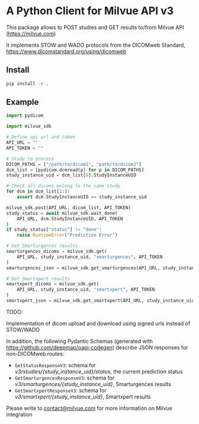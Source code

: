 # A Python Client for Milvue API v3

This package allows to POST studies and GET results to/from Milvue API (https://milvue.com)

It implements STOW and WADO protocols from the DICOMweb Standard, https://www.dicomstandard.org/using/dicomweb

## Install 

```bash
pip install -e .
```

## Example

```python
import pydicom

import milvue_sdk

# Define api url and token
API_URL = ""
API_TOKEN = ""

# Study to process
DICOM_PATHS = ["/path/to/dicom1", "path/to/dicom2"]
dcm_list = [pydicom.dcmread(p) for p in DICOM_PATHS]
study_instance_uid = dcm_list[0].StudyInstanceUID

# Check all dicoms belong to the same study
for dcm in dcm_list[1:]:
    assert dcm.StudyInstanceUID == study_instance_uid

milvue_sdk.post(API_URL, dicom_list, API_TOKEN)
study_status = await milvue_sdk.wait_done(
    API_URL, dcm.StudyInstanceUID, API_TOKEN
)
if study_status["status"] != "done":
    raise RuntimeError("Prediction Error")

# Get Smarturgences results
smarturgences_dicoms = milvue_sdk.get(
    API_URL, study_instance_uid, "smarturgences", API_TOKEN
)
smarturgences_json = milvue_sdk.get_smarturgences(API_URL, study_instance_uid, API_TOKEN)

# Get Smartxpert results
smartxpert_dicoms = milvue_sdk.get(
    API_URL, study_instance_uid, "smartxpert", API_TOKEN
)
smartxpert_json = milvue_sdk.get_smartxpert(API_URL, study_instance_uid, API_TOKEN)
```


TODO:

Implementation of dicom upload and download using signed urls instead of STOW/WADO

In addition, the following Pydantic Schemas (generated with https://github.com/deepmap/oapi-codegen) describe JSON responses for non-DICOMweb routes:

- `GetStatusResponseV3`: schema for *v3/studies/{study_instance_uid}/status*, the current prediction status
- `GetSmarturgencesResponseV3`: schema for *v3/smarturgences/{study_instance_uid}*, Smarturgences results
- `GetSmartxpertResponseV3`: schema for *v3/smartxpert/{study_instance_uid}*, Smartxpert results



Please write to contact@milvue.com for more information on Milvue integration
